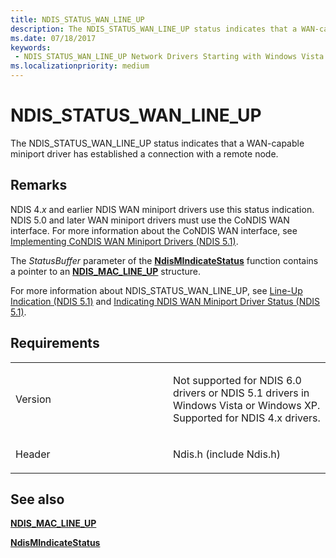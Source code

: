 ```yaml
---
title: NDIS_STATUS_WAN_LINE_UP
description: The NDIS_STATUS_WAN_LINE_UP status indicates that a WAN-capable miniport driver has established a connection with a remote node.
ms.date: 07/18/2017
keywords:
 - NDIS_STATUS_WAN_LINE_UP Network Drivers Starting with Windows Vista
ms.localizationpriority: medium
---
```


# NDIS\_STATUS\_WAN\_LINE\_UP


The NDIS\_STATUS\_WAN\_LINE\_UP status indicates that a WAN-capable miniport driver has established a connection with a remote node.

Remarks
-------

NDIS 4.*x* and earlier NDIS WAN miniport drivers use this status indication. NDIS 5.0 and later WAN miniport drivers must use the CoNDIS WAN interface. For more information about the CoNDIS WAN interface, see [Implementing CoNDIS WAN Miniport Drivers (NDIS 5.1)](/previous-versions/windows/hardware/network/ff546752(v=vs.85)).

The *StatusBuffer* parameter of the [**NdisMIndicateStatus**](/previous-versions/windows/hardware/network/ff553538(v=vs.85)) function contains a pointer to an [**NDIS\_MAC\_LINE\_UP**](/previous-versions/windows/hardware/network/ff557058(v=vs.85)) structure.

For more information about NDIS\_STATUS\_WAN\_LINE\_UP, see [Line-Up Indication (NDIS 5.1)](/previous-versions/windows/hardware/network/ff549189(v=vs.85)) and [Indicating NDIS WAN Miniport Driver Status (NDIS 5.1)](/previous-versions/windows/hardware/network/ff546867(v=vs.85)).

Requirements
------------

<table>
<colgroup>
<col width="50%" />
<col width="50%" />
</colgroup>
<tbody>
<tr class="odd">
<td><p>Version</p></td>
<td><p>Not supported for NDIS 6.0 drivers or NDIS 5.1 drivers in Windows Vista or Windows XP. Supported for NDIS 4.x drivers.</p></td>
</tr>
<tr class="even">
<td><p>Header</p></td>
<td>Ndis.h (include Ndis.h)</td>
</tr>
</tbody>
</table>

## See also


[**NDIS\_MAC\_LINE\_UP**](/previous-versions/windows/hardware/network/ff557058(v=vs.85))

[**NdisMIndicateStatus**](/previous-versions/windows/hardware/network/ff553538(v=vs.85))

 


